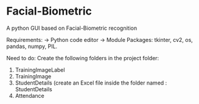 # Facial-Biometric
A python GUI based on Facial-Biometric recognition

Requirements:
-> Python code editor
-> Module Packages: tkinter, cv2, os, pandas, numpy, PIL.

Need to do:
Create the following folders in the project folder:
1. TrainingImageLabel
2. TrainingImage
3. StudentDetails (create an Excel file inside the folder named : StudentDetails
4. Attendance
